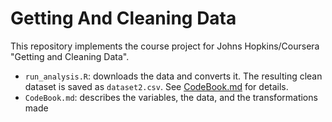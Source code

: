 # Getting And Cleaning Data

This repository implements the course project for Johns Hopkins/Coursera "Getting and Cleaning Data".

* `run_analysis.R`: downloads the data and converts it. The resulting clean dataset is saved as `dataset2.csv`. See [CodeBook.md](CodeBook.md) for details.
* `CodeBook.md`: describes the variables, the data, and the transformations made